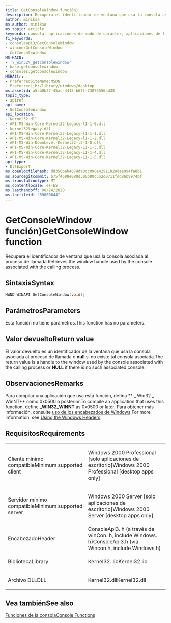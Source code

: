 ```yaml
---
title: GetConsoleWindow función)
description: Recupera el identificador de ventana que usa la consola asociada al proceso de llamada.
author: miniksa
ms.author: miniksa
ms.topic: article
keywords: consola, aplicaciones de modo de carácter, aplicaciones de línea de comandos, aplicaciones de terminal, API de consola
f1_keywords:
- consoleapi3/GetConsoleWindow
- wincon/GetConsoleWindow
- GetConsoleWindow
MS-HAID:
- '\_win32\_getconsolewindow'
- base.getconsolewindow
- consoles.getconsolewindow
MSHAttr:
- PreferredSiteName:MSDN
- PreferredLib:/library/windows/desktop
ms.assetid: a5ab0b37-45ac-4413-b6ff-73876556ad38
topic_type:
- apiref
api_name:
- GetConsoleWindow
api_location:
- Kernel32.dll
- API-MS-Win-Core-Kernel32-Legacy-l1-1-0.dll
- kernel32legacy.dll
- API-MS-Win-Core-Kernel32-Legacy-l1-1-1.dll
- API-MS-Win-Core-Kernel32-Legacy-l1-1-2.dll
- API-MS-Win-DownLevel-Kernel32-l2-1-0.dll
- API-MS-Win-Core-Kernel32-Legacy-L1-1-3.dll
- API-MS-Win-Core-Kernel32-Legacy-L1-1-4.dll
- API-MS-Win-Core-Kernel32-Legacy-L1-1-5.dll
api_type:
- DllExport
ms.openlocfilehash: dd356bab4674da0cc090e42911829dee994fa8b1
ms.sourcegitcommit: b75f4688e080d300b80c552d0711fdd86b9974bf
ms.translationtype: MT
ms.contentlocale: es-ES
ms.lasthandoff: 08/24/2020
ms.locfileid: "89060644"
---
```

# <a name="getconsolewindow-function"></a><span data-ttu-id="2a1fe-104">GetConsoleWindow función)</span><span class="sxs-lookup"><span data-stu-id="2a1fe-104">GetConsoleWindow function</span></span>


<span data-ttu-id="2a1fe-105">Recupera el identificador de ventana que usa la consola asociada al proceso de llamada.</span><span class="sxs-lookup"><span data-stu-id="2a1fe-105">Retrieves the window handle used by the console associated with the calling process.</span></span>

<a name="syntax"></a><span data-ttu-id="2a1fe-106">Sintaxis</span><span class="sxs-lookup"><span data-stu-id="2a1fe-106">Syntax</span></span>
------

```C
HWND WINAPI GetConsoleWindow(void);
```

<a name="parameters"></a><span data-ttu-id="2a1fe-107">Parámetros</span><span class="sxs-lookup"><span data-stu-id="2a1fe-107">Parameters</span></span>
----------

<span data-ttu-id="2a1fe-108">Esta función no tiene parámetros.</span><span class="sxs-lookup"><span data-stu-id="2a1fe-108">This function has no parameters.</span></span>

<a name="return-value"></a><span data-ttu-id="2a1fe-109">Valor devuelto</span><span class="sxs-lookup"><span data-stu-id="2a1fe-109">Return value</span></span>
------------

<span data-ttu-id="2a1fe-110">El valor devuelto es un identificador de la ventana que usa la consola asociada al proceso de llamada o **null** si no existe tal consola asociada.</span><span class="sxs-lookup"><span data-stu-id="2a1fe-110">The return value is a handle to the window used by the console associated with the calling process or **NULL** if there is no such associated console.</span></span>

<a name="remarks"></a><span data-ttu-id="2a1fe-111">Observaciones</span><span class="sxs-lookup"><span data-stu-id="2a1fe-111">Remarks</span></span>
-------

<span data-ttu-id="2a1fe-112">Para compilar una aplicación que usa esta función, defina \*\* \_ Win32 \_ WinNT\*\* como 0x0500 o posterior.</span><span class="sxs-lookup"><span data-stu-id="2a1fe-112">To compile an application that uses this function, define **\_WIN32\_WINNT** as 0x0500 or later.</span></span> <span data-ttu-id="2a1fe-113">Para obtener más información, consulte [uso de los encabezados de Windows](https://msdn.microsoft.com/library/windows/desktop/aa383745).</span><span class="sxs-lookup"><span data-stu-id="2a1fe-113">For more information, see [Using the Windows Headers](https://msdn.microsoft.com/library/windows/desktop/aa383745).</span></span>

<a name="requirements"></a><span data-ttu-id="2a1fe-114">Requisitos</span><span class="sxs-lookup"><span data-stu-id="2a1fe-114">Requirements</span></span>
------------

<table>
<colgroup>
<col width="50%" />
<col width="50%" />
</colgroup>
<tbody>
<tr class="odd">
<td><p><span data-ttu-id="2a1fe-115">Cliente mínimo compatible</span><span class="sxs-lookup"><span data-stu-id="2a1fe-115">Minimum supported client</span></span></p></td>
<td><p><span data-ttu-id="2a1fe-116">Windows 2000 Professional [solo aplicaciones de escritorio]</span><span class="sxs-lookup"><span data-stu-id="2a1fe-116">Windows 2000 Professional [desktop apps only]</span></span></p></td>
</tr>
<tr class="even">
<td><p><span data-ttu-id="2a1fe-117">Servidor mínimo compatible</span><span class="sxs-lookup"><span data-stu-id="2a1fe-117">Minimum supported server</span></span></p></td>
<td><p><span data-ttu-id="2a1fe-118">Windows 2000 Server [solo aplicaciones de escritorio]</span><span class="sxs-lookup"><span data-stu-id="2a1fe-118">Windows 2000 Server [desktop apps only]</span></span></p></td>
</tr>
<tr class="odd">
<td><p><span data-ttu-id="2a1fe-119">Encabezado</span><span class="sxs-lookup"><span data-stu-id="2a1fe-119">Header</span></span></p></td>
<td><span data-ttu-id="2a1fe-120">ConsoleApi3. h (a través de winCon. h, include Windows. h)</span><span class="sxs-lookup"><span data-stu-id="2a1fe-120">ConsoleApi3.h (via Wincon.h, include Windows.h)</span></span></td>
</tr>
<tr class="even">
<td><p><span data-ttu-id="2a1fe-121">Biblioteca</span><span class="sxs-lookup"><span data-stu-id="2a1fe-121">Library</span></span></p></td>
<td><span data-ttu-id="2a1fe-122">Kernel32. lib</span><span class="sxs-lookup"><span data-stu-id="2a1fe-122">Kernel32.lib</span></span></td>
</tr>
<tr class="odd">
<td><p><span data-ttu-id="2a1fe-123">Archivo DLL</span><span class="sxs-lookup"><span data-stu-id="2a1fe-123">DLL</span></span></p></td>
<td><span data-ttu-id="2a1fe-124">Kernel32.dll</span><span class="sxs-lookup"><span data-stu-id="2a1fe-124">Kernel32.dll</span></span></td>
</tr>
<tr class="even">
</tr>
<tr class="odd">
</tr>
<tr class="even">
</tr>
</tbody>
</table>

## <a name="span-idsee_alsospansee-also"></a><span data-ttu-id="2a1fe-125"><span id="see_also"></span>Vea también</span><span class="sxs-lookup"><span data-stu-id="2a1fe-125"><span id="see_also"></span>See also</span></span>


[<span data-ttu-id="2a1fe-126">Funciones de la consola</span><span class="sxs-lookup"><span data-stu-id="2a1fe-126">Console Functions</span></span>](console-functions.md)

 

 




